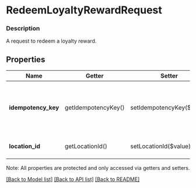 # RedeemLoyaltyRewardRequest

### Description

A request to redeem a loyalty reward.

## Properties
Name | Getter | Setter | Type | Description | Notes
------------ | ------------- | ------------- | ------------- | ------------- | -------------
**idempotency_key** | getIdempotencyKey() | setIdempotencyKey($value) | **string** | A unique string that identifies this &#x60;RedeemLoyaltyReward&#x60; request.  Keys can be any valid string, but must be unique for every request. | 
**location_id** | getLocationId() | setLocationId($value) | **string** | The ID of the &#x60;location&#x60; where the reward is redeemed. | 

Note: All properties are protected and only accessed via getters and setters.

[[Back to Model list]](../../README.md#documentation-for-models) [[Back to API list]](../../README.md#documentation-for-api-endpoints) [[Back to README]](../../README.md)

